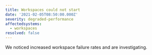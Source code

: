 ```yaml
---
title: Workspaces could not start
date: '2021-02-05T08:50:00.000Z'
severity: degraded-performance
affectedsystems:
  - workspaces
resolved: false
---
```

We noticed increased workspace failure rates and are investigating.

<!--- language code: en -->
